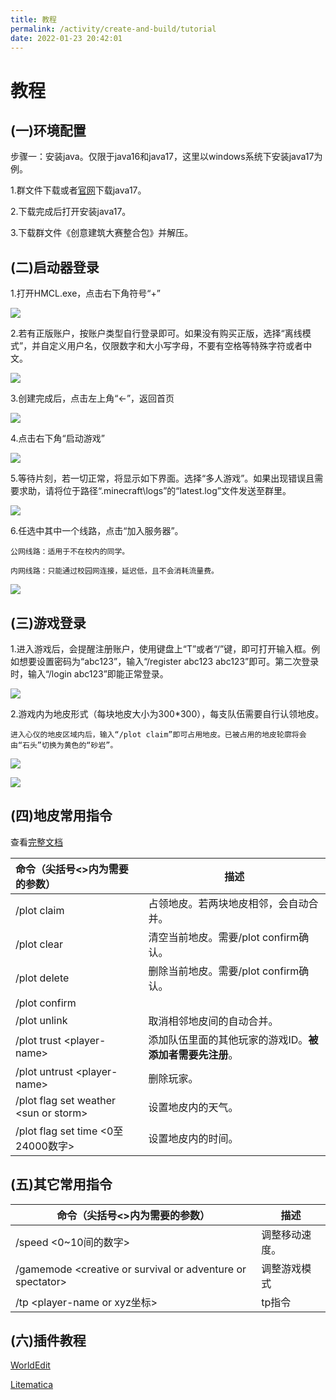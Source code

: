 ```yaml
---
title: 教程
permalink: /activity/create-and-build/tutorial
date: 2022-01-23 20:42:01
---
```


# 教程

## (一)环境配置

步骤一：安装java。仅限于java16和java17，这里以windows系统下安装java17为例。

1.群文件下载或者[官网](https://www.oracle.com/java/technologies/downloads/#jdk17-windows)下载java17。

2.下载完成后打开安装java17。

3.下载群文件《创意建筑大赛整合包》并解压。



## (二)启动器登录

1.打开HMCL.exe，点击右下角符号“+”

![](https://cos.npucraft.com/img/%E5%88%9B%E6%84%8F%E5%BB%BA%E7%AD%91/hmcl.png)



2.若有正版账户，按账户类型自行登录即可。如果没有购买正版，选择“离线模式”，并自定义用户名，仅限数字和大小写字母，不要有空格等特殊字符或者中文。

![](https://cos.npucraft.com/img/%E5%88%9B%E6%84%8F%E5%BB%BA%E7%AD%91/hmcl-2.png)



3.创建完成后，点击左上角“←”，返回首页

![](https://cos.npucraft.com/img/%E5%88%9B%E6%84%8F%E5%BB%BA%E7%AD%91/hmcl-3.png)



4.点击右下角“启动游戏”

![](https://cos.npucraft.com/img/%E5%88%9B%E6%84%8F%E5%BB%BA%E7%AD%91/hmcl-4.png)

5.等待片刻，若一切正常，将显示如下界面。选择“多人游戏”。如果出现错误且需要求助，请将位于路径“.minecraft\logs”的“latest.log”文件发送至群里。

![](https://cos.npucraft.com/img/%E5%88%9B%E6%84%8F%E5%BB%BA%E7%AD%91/mc.png)

6.任选中其中一个线路，点击“加入服务器”。

```
公网线路：适用于不在校内的同学。

内网线路：只能通过校园网连接，延迟低，且不会消耗流量费。
```

![](https://cos.npucraft.com/img/%E5%88%9B%E6%84%8F%E5%BB%BA%E7%AD%91/mc-2.png)



## (三)游戏登录

1.进入游戏后，会提醒注册账户，使用键盘上“T”或者“/”键，即可打开输入框。例如想要设置密码为“abc123”，输入“/register abc123 abc123”即可。第二次登录时，输入“/login abc123”即能正常登录。

![](https://cos.npucraft.com/img/%E5%88%9B%E6%84%8F%E5%BB%BA%E7%AD%91/mc-3.png)



2.游戏内为地皮形式（每块地皮大小为300*300），每支队伍需要自行认领地皮。

```
进入心仪的地皮区域内后，输入“/plot claim”即可占用地皮。已被占用的地皮轮廓将会由“石头”切换为黄色的“砂岩”。
```

![](https://cos.npucraft.com/img/%E5%88%9B%E6%84%8F%E5%BB%BA%E7%AD%91/plot.png)

![](https://cos.npucraft.com/img/%E5%88%9B%E6%84%8F%E5%BB%BA%E7%AD%91/plot-2.png)



## (四)地皮常用指令

查看[完整文档](https://mineplugin.org/PlotSquared)

| 命令（尖括号<>内为需要的参数）         | 描述                                                     |
| :------------------------------------- | -------------------------------------------------------- |
| /plot claim                            | 占领地皮。若两块地皮相邻，会自动合并。                            |
| /plot clear                            | 清空当前地皮。需要/plot confirm确认。                    |
| /plot delete                           | 删除当前地皮。需要/plot confirm确认。                    |
| /plot confirm                          |                                                          |
| /plot unlink                           | 取消相邻地皮间的自动合并。                               |
| /plot trust \<player-name>             | 添加队伍里面的其他玩家的游戏ID。**被添加者需要先注册**。 |
| /plot untrust \<player-name>           | 删除玩家。                                               |
| /plot flag set weather \<sun or storm> | 设置地皮内的天气。                                       |
| /plot flag set time <0至24000数字> | 设置地皮内的时间。                                       |



## (五)其它常用指令

| 命令（尖括号<>内为需要的参数）                             | 描述           |
| ---------------------------------------------------------- | -------------- |
| /speed <0~10间的数字>                                      | 调整移动速度。 |
| /gamemode \<creative or survival or adventure or spectator> | 调整游戏模式   |
| /tp \<player-name or xyz坐标>                              | tp指令         |



## (六)插件教程

[WorldEdit](https://mineplugin.org/WorldEdit/%E5%91%BD%E4%BB%A4)

[Litematica](https://www.mcbbs.net/thread-906442-1-1.html)

